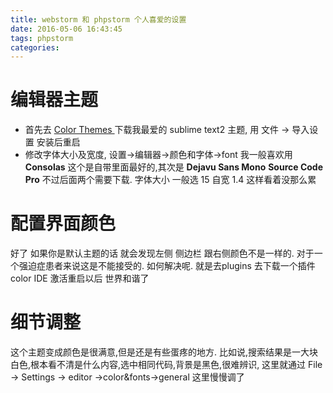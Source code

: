 ```yaml
---
title: webstorm 和 phpstorm 个人喜爱的设置
date: 2016-05-06 16:43:45
tags: phpstorm
categories:
---
```


# 编辑器主题
- 首先去 [Color Themes ](http://color-themes.com/?view=index) 下载我最爱的 sublime text2 主题, 用 文件 -> 导入设置 安装后重启
- 修改字体大小及宽度, 设置->编辑器->颜色和字体->font 我一般喜欢用 **Consolas** 这个是自带里面最好的,其次是 **Dejavu Sans Mono** **Source Code Pro** 不过后面两个需要下载. 字体大小 一般选 15 自宽 1.4  这样看着没那么累 

# 配置界面颜色
好了 如果你是默认主题的话 就会发现左侧 侧边栏 跟右侧颜色不是一样的.
对于一个强迫症患者来说这是不能接受的. 如何解决呢.
就是去plugins 去下载一个插件 color IDE 激活重启以后 世界和谐了

# 细节调整
这个主题变成颜色是很满意,但是还是有些蛋疼的地方.
比如说,搜索结果是一大块白色,根本看不清是什么内容,选中相同代码,背景是黑色,很难辨识,
这里就通过 File -> Settings -> editor ->color&fonts->general 这里慢慢调了 
